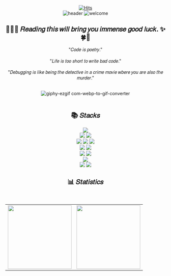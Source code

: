 <div align="center">
  
  [![Hits](https://hits.seeyoufarm.com/api/count/incr/badge.svg?url=https%3A%2F%2Fgithub.com%2Fsbi1024&count_bg=%2379C83D&title_bg=%23555555&icon=&icon_color=%23E7E7E7&title=hits&edge_flat=false)](https://hits.seeyoufarm.com) <br>
  ![header](https://capsule-render.vercel.app/api?type=transparent&color=timeGradient&text=𝑊𝐸𝐿𝐶𝑂𝑀𝐸&animation=twinkling&fontSize=105&fontAlignY=50&fontAlign=50&height=250)
  ![welcome](https://github.com/user-attachments/assets/d6fa88d1-c946-4a27-8376-1ae32ae06c0f)

  <h2> 🌈🍀✨ 𝑅𝑒𝑎𝑑𝑖𝑛𝑔 𝑡𝘩𝑖𝑠 𝑤𝑖𝑙𝑙 𝑏𝑟𝑖𝑛𝑔 𝑦𝑜𝑢 𝑖𝑚𝑚𝑒𝑛𝑠𝑒 𝑔𝑜𝑜𝑑 𝑙𝑢𝑐𝑘. ✨🍀🌈 </h2>
  
  "𝐶𝑜𝑑𝑒 𝑖𝑠 𝑝𝑜𝑒𝑡𝑟𝑦." <br><br>
  "𝐿𝑖𝑓𝑒 𝑖𝑠 𝑡𝑜𝑜 𝑠ℎ𝑜𝑟𝑡 𝑡𝑜 𝑤𝑟𝑖𝑡𝑒 𝑏𝑎𝑑 𝑐𝑜𝑑𝑒." <br><br>
  "𝐷𝑒𝑏𝑢𝑔𝑔𝑖𝑛𝑔 𝑖𝑠 𝑙𝑖𝑘𝑒 𝑏𝑒𝑖𝑛𝑔 𝑡𝘩𝑒 𝑑𝑒𝑡𝑒𝑐𝑡𝑖𝑣𝑒 𝑖𝑛 𝑎 𝑐𝑟𝑖𝑚𝑒 𝑚𝑜𝑣𝑖𝑒 𝑤𝑏𝑒𝑟𝑒 𝑦𝑜𝑢 𝑎𝑟𝑒 𝑎𝑙𝑠𝑜 𝑡𝘩𝑒 𝑚𝑢𝑟𝑑𝑒𝑟." <br><br>

  ![giphy-ezgif com-webp-to-gif-converter](https://github.com/user-attachments/assets/74793507-4f6d-4910-a0fc-ba975190f4ff) <br><br>
</div>

<div align=center>
  <h2> 📚 𝑆𝑡𝑎𝑐𝑘𝑠 </h2>
  <img src="https://img.shields.io/badge/java-007396?style=for-the-badge&logo=java&logoColor=white">   
  <br>
  
  <img src="https://img.shields.io/badge/html5-E34F26?style=for-the-badge&logo=html5&logoColor=white"> 
  <img src="https://img.shields.io/badge/css-1572B6?style=for-the-badge&logo=css3&logoColor=white"> 
  <br>
  
  <img src="https://img.shields.io/badge/oracle-F80000?style=for-the-badge&logo=oracle&logoColor=white"> 
  <img src="https://img.shields.io/badge/mysql-4479A1?style=for-the-badge&logo=mysql&logoColor=white"> 
  <img src="https://img.shields.io/badge/mariaDB-003545?style=for-the-badge&logo=mariaDB&logoColor=white"> 
  <br>
  
  <img src="https://img.shields.io/badge/spring-6DB33F?style=for-the-badge&logo=spring&logoColor=white">
  <img src="https://img.shields.io/badge/springboot-6DB33F?style=for-the-badge&logo=springboot&logoColor=white">
  <br>
  <img src="https://img.shields.io/badge/linux-FCC624?style=for-the-badge&logo=linux&logoColor=black">
  <img src ="https://img.shields.io/badge/Amazon_AWS-FF9900?style=for-the-badge&logo=amazonaws&logoColor=white">
  <br>
  <img src="https://img.shields.io/badge/apache tomcat-F8DC75?style=for-the-badge&logo=apachetomcat&logoColor=white">
  <br>
  
  <img src="https://img.shields.io/badge/github-181717?style=for-the-badge&logo=github&logoColor=white">
  <img src="https://img.shields.io/badge/git-F05032?style=for-the-badge&logo=git&logoColor=white">
  <br>
</div>

<div align="center">
  <h2> 📊 𝑆𝑡𝑎𝑡𝑖𝑠𝑡𝑖𝑐𝑠 </h2> <br>

  <table>
    <tr>
      <td>
        <img src="https://github-readme-stats.vercel.app/api/top-langs/?username=sbi1024&layout=compact&bg_color=00000000&hide_border=true" height="200px" />
      </td>
      <td>
        <img src="https://github-readme-stats.vercel.app/api?username=sbi1024&bg_color=00000000&hide_border=true" height="200px" />
      </td>
    </tr>
  </table>
</div>





  
 
  



